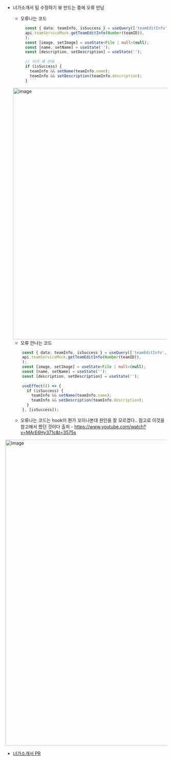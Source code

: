 - 너가소개서 팀 수정하기 뷰 만드는 중에 오류 만남
  - 오류나는 코드
    ```ts
      const { data: teamInfo, isSuccess } = useQuery(['teamEditInfo', teamID], () =>
      api.teamServiceMock.getTeamEditInfo(Number(teamID)),
      );
      const [image, setImage] = useState<File | null>(null);
      const [name, setName] = useState('');
      const [description, setDescription] = useState('');
      
      // 이거 왜 안돼
      if (isSuccess) {
        teamInfo && setName(teamInfo.name);
        teamInfo && setDescription(teamInfo.description);
      } ```
  <img width="784" alt="image" src="https://user-images.githubusercontent.com/73823388/159134717-537af3e5-26cb-4e48-92b5-f03f4c7740ab.png">
  
  - 오류 안나는 코드
  ```ts
      const { data: teamInfo, isSuccess } = useQuery(['teamEditInfo', teamID], () =>
      api.teamServiceMock.getTeamEditInfo(Number(teamID)),
      );
      const [image, setImage] = useState<File | null>(null);
      const [name, setName] = useState('');
      const [description, setDescription] = useState('');
       
      useEffect(() => {
        if (isSuccess) {
          teamInfo && setName(teamInfo.name);
          teamInfo && setDescription(teamInfo.description);
        }
      }, [isSuccess]);
  ```
  
  
  - 오류나는 코드는 hook이 뭔가 꼬이나본데 원인을 잘 모르겠다.. 참고로 이것을 참고해서 짰던 것이다 출처 - https://www.youtube.com/watch?v=MArE6Hy371c&t=3575s
 <img width="953" alt="image" src="https://user-images.githubusercontent.com/73823388/159134894-c1e137c0-5d52-457d-b27f-389c55e641dc.png">

- [너가소개서 PR](https://github.com/Neogasogaeseo/Naega-Web/pull/246)
 
